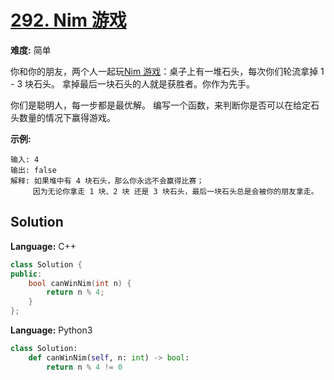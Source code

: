 # [292. Nim 游戏](https://leetcode-cn.com/problems/nim-game/)

**难度:** 简单

你和你的朋友，两个人一起玩[Nim 游戏](https://baike.baidu.com/item/Nim%E6%B8%B8%E6%88%8F/6737105)：桌子上有一堆石头，每次你们轮流拿掉 1 - 3 块石头。 拿掉最后一块石头的人就是获胜者。你作为先手。

你们是聪明人，每一步都是最优解。 编写一个函数，来判断你是否可以在给定石头数量的情况下赢得游戏。

 **示例:** 

```
输入: 4
输出: false 
解释: 如果堆中有 4 块石头，那么你永远不会赢得比赛；
     因为无论你拿走 1 块、2 块 还是 3 块石头，最后一块石头总是会被你的朋友拿走。
```

## Solution


**Language:** C++
```C++
class Solution {
public:
    bool canWinNim(int n) {
        return n % 4;
    }
};

```

**Language:** Python3
```Python
class Solution:
    def canWinNim(self, n: int) -> bool:
        return n % 4 != 0

```